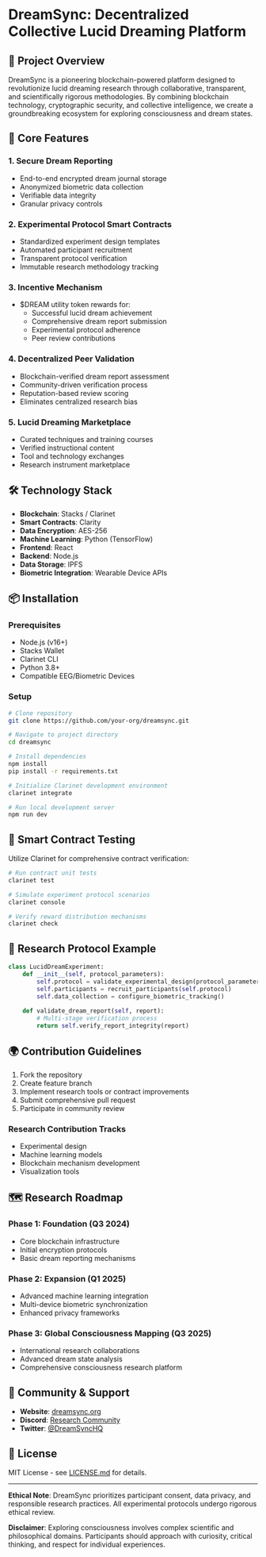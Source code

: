 # DreamSync: Decentralized Collective Lucid Dreaming Platform


## 🌙 Project Overview

DreamSync is a pioneering blockchain-powered platform designed to revolutionize lucid dreaming research through collaborative, transparent, and scientifically rigorous methodologies. By combining blockchain technology, cryptographic security, and collective intelligence, we create a groundbreaking ecosystem for exploring consciousness and dream states.

## 🚀 Core Features

### 1. Secure Dream Reporting
- End-to-end encrypted dream journal storage
- Anonymized biometric data collection
- Verifiable data integrity
- Granular privacy controls

### 2. Experimental Protocol Smart Contracts
- Standardized experiment design templates
- Automated participant recruitment
- Transparent protocol verification
- Immutable research methodology tracking

### 3. Incentive Mechanism
- $DREAM utility token rewards for:
    - Successful lucid dream achievement
    - Comprehensive dream report submission
    - Experimental protocol adherence
    - Peer review contributions

### 4. Decentralized Peer Validation
- Blockchain-verified dream report assessment
- Community-driven verification process
- Reputation-based review scoring
- Eliminates centralized research bias

### 5. Lucid Dreaming Marketplace
- Curated techniques and training courses
- Verified instructional content
- Tool and technology exchanges
- Research instrument marketplace

## 🛠 Technology Stack

- **Blockchain**: Stacks / Clarinet
- **Smart Contracts**: Clarity
- **Data Encryption**: AES-256
- **Machine Learning**: Python (TensorFlow)
- **Frontend**: React
- **Backend**: Node.js
- **Data Storage**: IPFS
- **Biometric Integration**: Wearable Device APIs

## 📦 Installation

### Prerequisites
- Node.js (v16+)
- Stacks Wallet
- Clarinet CLI
- Python 3.8+
- Compatible EEG/Biometric Devices

### Setup
```bash
# Clone repository
git clone https://github.com/your-org/dreamsync.git

# Navigate to project directory
cd dreamsync

# Install dependencies
npm install
pip install -r requirements.txt

# Initialize Clarinet development environment
clarinet integrate

# Run local development server
npm run dev
```

## 🧪 Smart Contract Testing

Utilize Clarinet for comprehensive contract verification:

```bash
# Run contract unit tests
clarinet test

# Simulate experiment protocol scenarios
clarinet console

# Verify reward distribution mechanisms
clarinet check
```

## 🔬 Research Protocol Example

```python
class LucidDreamExperiment:
    def __init__(self, protocol_parameters):
        self.protocol = validate_experimental_design(protocol_parameters)
        self.participants = recruit_participants(self.protocol)
        self.data_collection = configure_biometric_tracking()
    
    def validate_dream_report(self, report):
        # Multi-stage verification process
        return self.verify_report_integrity(report)
```

## 🌍 Contribution Guidelines

1. Fork the repository
2. Create feature branch
3. Implement research tools or contract improvements
4. Submit comprehensive pull request
5. Participate in community review

### Research Contribution Tracks
- Experimental design
- Machine learning models
- Blockchain mechanism development
- Visualization tools

## 🗺️ Research Roadmap

### Phase 1: Foundation (Q3 2024)
- Core blockchain infrastructure
- Initial encryption protocols
- Basic dream reporting mechanisms

### Phase 2: Expansion (Q1 2025)
- Advanced machine learning integration
- Multi-device biometric synchronization
- Enhanced privacy frameworks

### Phase 3: Global Consciousness Mapping (Q3 2025)
- International research collaborations
- Advanced dream state analysis
- Comprehensive consciousness research platform

## 📡 Community & Support

- **Website**: [dreamsync.org](https://dreamsync.org)
- **Discord**: [Research Community](https://discord.gg/dreamsync)
- **Twitter**: [@DreamSyncHQ](https://twitter.com/dreamsync)

## 📄 License

MIT License - see [LICENSE.md](LICENSE.md) for details.

---

**Ethical Note**: DreamSync prioritizes participant consent, data privacy, and responsible research practices. All experimental protocols undergo rigorous ethical review.

**Disclaimer**: Exploring consciousness involves complex scientific and philosophical domains. Participants should approach with curiosity, critical thinking, and respect for individual experiences.
